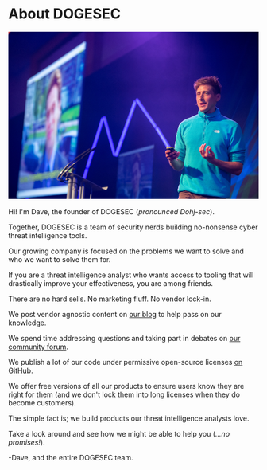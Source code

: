 # About DOGESEC

![David Greenwood DOGESEC](https://raw.githubusercontent.com/muchdogesec/.github/main/profile/david-greenwood-presenting.jpeg)

Hi! I'm Dave, the founder of DOGESEC (_pronounced Dohj-sec_).

Together, DOGESEC is a team of security nerds building no-nonsense cyber threat intelligence tools.

Our growing company is focused on the problems we want to solve and who we want to solve them for.

If you are a threat intelligence analyst who wants access to tooling that will drastically improve your effectiveness, you are among friends.

There are no hard sells. No marketing fluff. No vendor lock-in.

We post vendor agnostic content on [our blog](https://www.dogesec.com/blog/) to help pass on our knowledge.</p>

We spend time addressing questions and taking part in debates on [our community forum](https://community.dogesec.com/).

We publish a lot of our code under permissive open-source licenses [on GitHub](https://github.com/muchdogesec/).

We offer free versions of all our products to ensure users know they are right for them (and we don't lock them into long licenses when they do become customers).

The simple fact is; we build products our threat intelligence analysts love.

Take a look around and see how we might be able to help you (<em>...no promises!</em>).

-Dave, and the entire DOGESEC team.